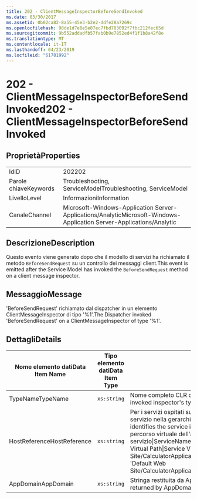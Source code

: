 ```yaml
---
title: 202 - ClientMessageInspectorBeforeSendInvoked
ms.date: 03/30/2017
ms.assetid: 0b02ca82-8a55-45e3-b2e2-ddfe28a7269c
ms.openlocfilehash: 98de1d7e8e5e87ec7fbd783092f7fbc212fec65d
ms.sourcegitcommit: 9b552addadfb57fab0b9e7852ed4f1f1b8a42f8e
ms.translationtype: MT
ms.contentlocale: it-IT
ms.lasthandoff: 04/23/2019
ms.locfileid: "61781992"
---
```

# <a name="202---clientmessageinspectorbeforesendinvoked"></a><span data-ttu-id="5d73f-102">202 - ClientMessageInspectorBeforeSendInvoked</span><span class="sxs-lookup"><span data-stu-id="5d73f-102">202 - ClientMessageInspectorBeforeSendInvoked</span></span>
## <a name="properties"></a><span data-ttu-id="5d73f-103">Proprietà</span><span class="sxs-lookup"><span data-stu-id="5d73f-103">Properties</span></span>  
  
|||  
|-|-|  
|<span data-ttu-id="5d73f-104">Id</span><span class="sxs-lookup"><span data-stu-id="5d73f-104">ID</span></span>|<span data-ttu-id="5d73f-105">202</span><span class="sxs-lookup"><span data-stu-id="5d73f-105">202</span></span>|  
|<span data-ttu-id="5d73f-106">Parole chiave</span><span class="sxs-lookup"><span data-stu-id="5d73f-106">Keywords</span></span>|<span data-ttu-id="5d73f-107">Troubleshooting, ServiceModel</span><span class="sxs-lookup"><span data-stu-id="5d73f-107">Troubleshooting, ServiceModel</span></span>|  
|<span data-ttu-id="5d73f-108">Livello</span><span class="sxs-lookup"><span data-stu-id="5d73f-108">Level</span></span>|<span data-ttu-id="5d73f-109">Informazioni</span><span class="sxs-lookup"><span data-stu-id="5d73f-109">Information</span></span>|  
|<span data-ttu-id="5d73f-110">Canale</span><span class="sxs-lookup"><span data-stu-id="5d73f-110">Channel</span></span>|<span data-ttu-id="5d73f-111">Microsoft-Windows-Application Server-Applications/Analytic</span><span class="sxs-lookup"><span data-stu-id="5d73f-111">Microsoft-Windows-Application Server-Applications/Analytic</span></span>|  
  
## <a name="description"></a><span data-ttu-id="5d73f-112">Descrizione</span><span class="sxs-lookup"><span data-stu-id="5d73f-112">Description</span></span>  
 <span data-ttu-id="5d73f-113">Questo evento viene generato dopo che il modello di servizi ha richiamato il metodo `BeforeSendRequest` su un controllo dei messaggi client.</span><span class="sxs-lookup"><span data-stu-id="5d73f-113">This event is emitted after the Service Model has invoked the `BeforeSendRequest` method on a client message inspector.</span></span>  
  
## <a name="message"></a><span data-ttu-id="5d73f-114">Messaggio</span><span class="sxs-lookup"><span data-stu-id="5d73f-114">Message</span></span>  
 <span data-ttu-id="5d73f-115">'BeforeSendRequest' richiamato dal dispatcher in un elemento ClientMessageInspector di tipo '%1'.</span><span class="sxs-lookup"><span data-stu-id="5d73f-115">The Dispatcher invoked 'BeforeSendRequest' on a ClientMessageInspector of type  '%1'.</span></span>  
  
## <a name="details"></a><span data-ttu-id="5d73f-116">Dettagli</span><span class="sxs-lookup"><span data-stu-id="5d73f-116">Details</span></span>  
  
|<span data-ttu-id="5d73f-117">Nome elemento dati</span><span class="sxs-lookup"><span data-stu-id="5d73f-117">Data Item Name</span></span>|<span data-ttu-id="5d73f-118">Tipo elemento dati</span><span class="sxs-lookup"><span data-stu-id="5d73f-118">Data Item Type</span></span>|<span data-ttu-id="5d73f-119">Descrizione</span><span class="sxs-lookup"><span data-stu-id="5d73f-119">Description</span></span>|  
|--------------------|--------------------|-----------------|  
|<span data-ttu-id="5d73f-120">TypeName</span><span class="sxs-lookup"><span data-stu-id="5d73f-120">TypeName</span></span>|`xs:string`|<span data-ttu-id="5d73f-121">Nome completo CLR del tipo di controllo richiamato.</span><span class="sxs-lookup"><span data-stu-id="5d73f-121">The CLR FullName of the invoked inspector's type.</span></span>|  
|<span data-ttu-id="5d73f-122">HostReference</span><span class="sxs-lookup"><span data-stu-id="5d73f-122">HostReference</span></span>|`xs:string`|<span data-ttu-id="5d73f-123">Per i servizi ospitati su Web, questo campo identifica in modo univoco il servizio nella gerarchia Web.</span><span class="sxs-lookup"><span data-stu-id="5d73f-123">For Web-hosted services, this field uniquely identifies the service in the Web hierarchy.</span></span> <span data-ttu-id="5d73f-124">Il formato viene definito come ' percorso virtuale dell'applicazione nome sito Web&#124;percorso virtuale del servizio&#124;ServiceName'.</span><span class="sxs-lookup"><span data-stu-id="5d73f-124">Its format is defined as 'Web Site Name Application Virtual Path&#124;Service Virtual Path&#124;ServiceName'.</span></span> <span data-ttu-id="5d73f-125">Esempio: ' Default Web Site/CalculatorApplication&#124;/CalculatorService.svc&#124;CalculatorService'.</span><span class="sxs-lookup"><span data-stu-id="5d73f-125">Example: 'Default Web Site/CalculatorApplication&#124;/CalculatorService.svc&#124;CalculatorService'.</span></span>|  
|<span data-ttu-id="5d73f-126">AppDomain</span><span class="sxs-lookup"><span data-stu-id="5d73f-126">AppDomain</span></span>|`xs:string`|<span data-ttu-id="5d73f-127">Stringa restituita da AppDomain.CurrentDomain.FriendlyName.</span><span class="sxs-lookup"><span data-stu-id="5d73f-127">The string returned by AppDomain.CurrentDomain.FriendlyName.</span></span>|

